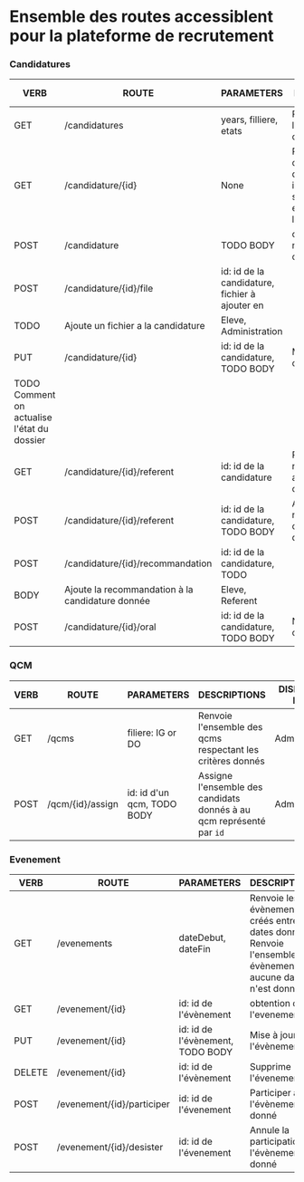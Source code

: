 # Ensemble des routes accessiblent pour la plateforme de recrutement


### Candidatures

| VERB                                        | ROUTE                                            | PARAMETERS                                     | DESCRIPTIONS                                                                                      | DISPONIBLE POUR                   |
| ------------------------------------------- | ------------------------------------------------ | ---------------------------------------------- | ------------------------------------------------------------------------------------------------- | --------------------------------- |
| GET                                         | /candidatures                                    | years, filliere, etats                         | Renvoie l'ensemble des candidatures                                                               | correspondant aux critères donnés | Administration |
| GET                                         | /candidature/{id}                                | None                                           | Renvoie la candidature désignée. Les informations sont renvoyée en fonction de l'authentification | Administration, Eleve             |
| POST                                        | /candidature                                     | TODO BODY                                      | créer une nouvelle candidature                                                                    | Eleve                             |
| POST                                        | /candidature/{id}/file                           | id: id de la candidature, fichier à ajouter en |
| TODO                                        | Ajoute un fichier a la candidature               | Eleve, Administration                          |
| PUT                                         | /candidature/{id}                                | id: id de la candidature, TODO BODY            | Met a jour la candidature                                                                         | Eleve, Administration             |
| TODO Comment on actualise l'état du dossier |                                                  |                                                |                                                                                                   | Eleve, Administration             |
| GET                                         | /candidature/{id}/referent                       | id: id de la candidature                       | Renvoie l'id du referent associé a la candidature ou null                                         | TODO                              |
| POST                                        | /candidature/{id}/referent                       | id: id de la candidature, TODO BODY            | Associe un referent avec la candidature donnée                                                    | Eleve                             |
| POST                                        | /candidature/{id}/recommandation                 | id: id de la candidature, TODO                 |
| BODY                                        | Ajoute la recommandation à la candidature donnée | Eleve, Referent                                |
| POST                                        | /candidature/{id}/oral                           | id: id de la candidature, TODO BODY            | Note l'oral de la candidature                                                                     | Jury                              |

### QCM

| VERB | ROUTE            | PARAMETERS                 | DESCRIPTIONS                                                          | DISPONIBLE POUR |
| ---- | ---------------- | -------------------------- | --------------------------------------------------------------------- | --------------- |
| GET  | /qcms            | filiere: IG or DO          | Renvoie l'ensemble des qcms respectant les critères donnés            | Administration  |
| POST | /qcm/{id}/assign | id: id d'un qcm, TODO BODY | Assigne l'ensemble des candidats donnés à  au qcm représenté par `id` | Administration  |

### Evenement

| VERB   | ROUTE                      | PARAMETERS                       | DESCRIPTIONS                                                                                                        | DISPONIBLE POUR            |
| ------ | -------------------------- | -------------------------------- | ------------------------------------------------------------------------------------------------------------------- | -------------------------- |
| GET    | /evenements                | dateDebut, dateFin               | Renvoie les évènements créés entre les dates données. Renvoie l'ensemble des évènements si aucune date n'est donnée | Administration,Entreprise  |
| GET    | /evenement/{id}            | id: id de l'évènement            | obtention de l'evenement                                                                                            | Administration,Entreprise  |
| PUT    | /evenement/{id}            | id: id de l'évènement, TODO BODY | Mise à jour de l'évènement                                                                                          | Administration             |
| DELETE | /evenement/{id}            | id: id de l'évènement            | Supprime l'évenement                                                                                                | Administration             |
| POST   | /evenement/{id}/participer | id: id de l'évenement            | Participer à l'évènement donné                                                                                      | Entreprise, Administration |
| POST   | /evenement/{id}/desister   | id: id de l'évenement            | Annule la participation à l'évènement donné                                                                         | Entreprise, Administration |


